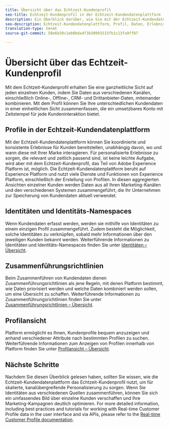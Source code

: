 ```yaml
---
title: Übersicht über das Echtzeit-Kundenprofil
seo-title: Echtzeit-Kundenprofil in der Echtzeit-Kundendatenplattform
description: Ein Überblick darüber, wie Sie mit der Echtzeit-Kundendatenplattform unter Verwendung von Echtzeit-Kundenprofilen koordinierte, konsistente und relevante Erlebnisse für Kunden erstellen können.
seo-description: Echtzeit-Kundendatenplattform, Profil, Daten, Erlebnisse, Kanäle
translation-type: tm+mt
source-git-commit: 50e6b39c1eb0bda4f3b30991515fb1c13fa9ff87

---
```



# Übersicht über das Echtzeit-Kundenprofil

Mit dem Echtzeit-Kundenprofil erhalten Sie eine ganzheitliche Sicht auf jeden einzelnen Kunden, indem Sie Daten aus verschiedenen Kanälen, einschließlich Online-, Offline-, CRM- und Drittanbieter-Daten, miteinander kombinieren. Mit dem Profil können Sie Ihre unterschiedlichen Kundendaten in einer einheitlichen Sicht zusammenfassen, die ein umsetzbares Konto mit Zeitstempel für jede Kundeninteraktion bietet.

## Profile in der Echtzeit-Kundendatenplattform

Mit der Echtzeit-Kundendatenplattform können Sie koordinierte und konsistente Erlebnisse für Kunden bereitstellen, unabhängig davon, wo und wann diese mit Ihrer Marke interagieren. Für personalisierte Erlebnisse zu sorgen, die relevant und zeitlich passend sind, ist keine leichte Aufgabe, wird aber mit dem Echtzeit-Kundenprofil, das Teil von Adobe Experience Platform ist, möglich. Die Echtzeit-Kundendatenplattform beruht auf Experience Platform und nutzt viele Dienste und Funktionen von Experience Platform, einschließlich der Erstellung von Profilen. In diesen aggregierten Ansichten einzelner Kunden werden Daten aus all Ihren Marketing-Kanälen und den verschiedenen Systemen zusammengeführt, die Ihr Unternehmen zur Speicherung von Kundendaten aktuell verwendet.

## Identitäten und Identitäts-Namespaces

Wenn Kundendaten erfasst werden, werden sie mithilfe von Identitäten zu einem einzigen Profil zusammengeführt. Zudem besteht die Möglichkeit, solche Identitäten zu verknüpfen, sobald mehr Informationen über den jeweiligen Kunden bekannt werden. Weiterführende Informationen zu Identitäten und Identitäts-Namespaces finden Sie unter [Identitäten – Übersicht](/help/rtcdp/profile/identities-overview.md).

## Zusammenführungsrichtlinien

Beim Zusammenführen von Kundendaten dienen Zusammenführungsrichtlinien als jene Regeln, mit denen Platform bestimmt, wie Daten priorisiert werden und welche Daten kombiniert werden sollen, um eine Übersicht zu schaffen. Weiterführende Informationen zu Zusammenführungsrichtlinien finden Sie unter [Zusammenführungsrichtlinien – Übersicht](/help/rtcdp/profile/merge-policies.md).

## Profilansicht

Platform ermöglicht es Ihnen, Kundenprofile bequem anzuzeigen und anhand verschiedener Attribute nach bestimmten Profilen zu suchen. Weiterführende Informationen zum Anzeigen von Profilen innerhalb von Platform finden Sie unter [Profilansicht – Übersicht](/help/rtcdp/profile/profile-viewer.md).

## Nächste Schritte

Nachdem Sie diesen Überblick gelesen haben, sollten Sie wissen, wie die Echtzeit-Kundendatenplattform das Echtzeit-Kundenprofil nutzt, um für skalierte, kanalübergreifende Personalisierung zu sorgen. Wenn Sie Identitäten aus verschiedenen Quellen zusammenführen, können Sie sich ein umfassendes Bild über einzelne Kunden verschaffen und Ihre Marketing-Kampagnen deutlich optimieren. For more detailed information, including best practices and tutorials for working with Real-time Customer Profile data in the user interface and via APIs, please refer to the [Real-time Customer Profile documentation](../../profile/home.md).